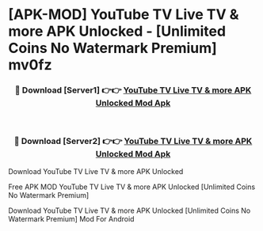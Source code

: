# [APK-MOD] YouTube TV  Live TV & more APK Unlocked - [Unlimited Coins No Watermark Premium] mv0fz



<div align="center">
<h3>🔴 Download [Server1] 👉👉 <a href="https://momento.my/?title=YouTube_TV__Live_TV_&_more_APK_Unlocked">YouTube TV  Live TV & more APK Unlocked Mod Apk</a></h3><br>

<h3>🔴 Download [Server2] 👉👉 <a href="https://momento.my/?title=YouTube_TV__Live_TV_&_more_APK_Unlocked">YouTube TV  Live TV & more APK Unlocked Mod Apk</a></h3>
</div>



Download YouTube TV  Live TV & more APK Unlocked 

Free APK MOD YouTube TV  Live TV & more APK Unlocked [Unlimited Coins No Watermark Premium]

Download YouTube TV  Live TV & more APK Unlocked [Unlimited Coins No Watermark Premium] Mod For Android
